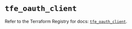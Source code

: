 # `tfe_oauth_client`

Refer to the Terraform Registry for docs: [`tfe_oauth_client`](https://registry.terraform.io/providers/hashicorp/tfe/0.54.0/docs/resources/oauth_client).
